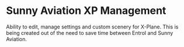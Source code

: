 # Sunny Aviation XP Management
Ability to edit, manage settings and custom scenery for X-Plane. This is being created out of the need to save time between Entrol and Sunny Aviation.

